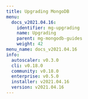 ```yaml
---
title: Upgrading MongoDB
menu:
  docs_v2021.04.16:
    identifier: mg-upgrading
    name: Upgrading
    parent: mg-mongodb-guides
    weight: 42
menu_name: docs_v2021.04.16
info:
  autoscaler: v0.3.0
  cli: v0.18.0
  community: v0.18.0
  enterprise: v0.5.0
  installer: v2021.04.16
  version: v2021.04.16
---
```


